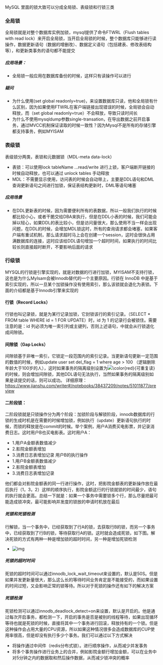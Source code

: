 MySQL 里面的锁大致可以分成全局锁、表级锁和行锁三类

### 全局锁

全局锁就是对整个数据库实例加锁，mysql提供了命令FTWRL（Flush tables with read lock）来开启全局锁，当开启全局锁的时候，整个数据库只能够进行读操作，数据更新语句（数据的增删改）、数据定义语句（包括建表、修改表结构等），和更新类事务的语句都不能提交

##### 应用场景：

- 全局锁一般应用在数据库备份的时候，这样只有读操作可以进行

##### 疑问

- 为什么使用(set global readonly=true)，来设置数据库只读，他和全局锁有什么区别，因为如果使用FTWRL在客户端链接出现错误的时候，全局锁会自动释放，而（set global readonly=true）不会释放，导致只读时间长
- 为什么不使用mysqldump参数single-transation，在导出数据之前开启事务，通过MVCC机制保证读取的时候一致性？因为Mysql不是所有的存储引擎都支持事务，例如MYISAM

### 表级锁

表级锁分两类，表锁和元数据锁（MDL-meta data-lock）

- 表锁：可以使用lock tableName ...read/write 进行上锁，客户端断开链接的时候自动释放，也可以通过 unlock tables 手动释放
- MDL：不需要显示使用，访问表的时候会自动带上，主要是DDL语句和DML查询更新语句之间进行加锁，保证表结构更新时，DML等语句堵塞

##### 应用场景

- 在DDL更新表的时候，因为需要便利所有的表数据，所以一般我们执行的时候都比较小心，或者干脆交给DBA来执行，但是在DDL小表的时候，我们可能会掉以轻心，如果DDL的表比较小，但是访问量很大，那么使用不当一样会出现问题，在DDL的时候，会增加MDL锁这时，所有的查询请求都会堵塞，如果客户端有重试机制，那么请求超时马上会在创建一个session，这时会很快占用满数据库的连接，这时应该给DDL语句增加一个超时时间，如果执行的时间比较长则直接超时断开，不要影响后面的请求

### 行级锁

MYSQL的行锁是引擎实现的，就是对数据的行进行加锁，MYISAM不支持行锁，这也是为什么MyIsam会被Innodb替代的一个主要原因。行锁在 InnoDB 中是基于索引实现的，所以一旦某个加锁操作没有使用索引，那么该锁就会退化为表锁。下面的介绍都是基于Innodb引擎来实现的

#### 行锁（Record Locks）

行锁也叫记录锁，就是为某行记录加锁，它封锁该行的索引记录。（SELECT * FROM table WHERE id = 1 FOR UPDATE）时，id 为 1 的记录行会被锁住。需要注意的是：id 列必须为唯一索引列或主键列，否则上述语句，中就会从行锁退化成间隙锁。

#### 间隙锁（Gap Locks）

间隙锁基于非唯一索引，它锁定一段范围内的索引记录。当更新语句更新一定范围的数值的时候，例如update  user set del_flag = 1 where age > 100 （逻辑删除年龄大于100岁的人），这时如果事务的隔离级别设置为![\color{red}{可重复读}](https://math.jianshu.com/math?formula=%5Ccolor%7Bred%7D%7B%E5%8F%AF%E9%87%8D%E5%A4%8D%E8%AF%BB%7D)的时候，则会增加间隙锁，其他DDL语句无法执行，当然如果事务的隔离级别如果是读提交的话，则可以成功。
 详细原理：https://www.jianshu.com/writer#/notebooks/38437209/notes/51011877/preview

#### 二阶段锁：

二阶段锁就是只锁操作分为两个阶段：加锁阶段与解锁阶段，innodb数据库的行锁的生成时机是在需要的时候增加锁，例如执行（update）更新语句执行的时候，而锁的释放是在commit的时候。举个案例，用户A消费买电影票，并记录消费日志。这时用户B也买电影表。这时用户A：

- 1.用户A金额表数值减少
- 2.影院金额表增加
- 3.消费日志表增加记录
   用户B的执行操作
- 1.用户B金额表数值减少
- 2.影院金额表增加
- 3.消费日志表增加记录

他们都会对影院金额表的同一行进行操作，这时，把影院金额表的更新操作放在最后执行（1，3，2）这样的顺序执行，影院金额这行的行锁就锁的时间最少，语句的执行就会更高。总结一下就是：如果一个事务中需要锁多个行，那么尽量把最可能造成锁冲突，最可能影响并发度的锁放的申请时机放在最后

##### 死锁和死锁检测

行解锁，当一个事务中，已经获取到了行A的锁，去获取行B的锁，而另一个事务中，已经获取到了行B的锁，等待获取行A的锁。这时就会造成死锁，如下图。解决死锁的方式有两种一种是增加锁的超时时间，另一种是增加死锁检测

- ![img](https:////upload-images.jianshu.io/upload_images/14523959-f4666cb6a177f45f.png?imageMogr2/auto-orient/strip|imageView2/2/w/1142/format/webp)

##### 死锁的超时时间

死锁的超时时间可以通过innodb_lock_wait_timeout来设置的，默认是50S。但是如果并发更新量很大，那么这么长的等待时间业务肯定是不能接受的，而如果设置的时间过短，又会影响正常的锁等待。所以对于死锁的操作还有如下的解决方案

##### 死锁检测

死锁检测可以通过innodb_deadlock_detect=on来设置，默认是开启的。他是通过每次开启事务，都检测一下，开启的事务是否是被别的线程等待，如果出现循环等待也就是死锁的时候，直接将其中一个事务进行回滚，释放持有的一个锁。但是这种操作会占用大量的CPU资源，所以如果这种情况很多会造成数据库的CUP使用率很高，但是却没有执行多少个事务。我们可以通过以下方式解决

- 将操作通过中间件（redis分布式锁）。进行顺序操作，从而减少并发事务
- 将多个事务操作进行业务上的合并，例如影院金额行增加金额，可以在业务中对5分钟之内的数据取和然后操作数据，从而减少锁冲突的概率